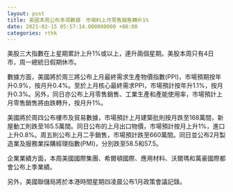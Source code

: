 ```yaml
---
layout: post
title: 美國本周公布多項數據　市場料上月零售銷售轉升1%
date: 2021-02-15 05:57:14.000000000 +08:00
categories: rthk
---
```


美股三大指數在上星期累計上升1%或以上，連升兩個星期。美股本周只有4日市，周一總統日假期休市。

數據方面，美國將於周三將公布上月最終需求生產物價指數(PPI)，市場預期按年升0.9%，按月升0.4%。至於上月核心最終需求PPI，市場預計按年升1.1%，按月升0.3%。另外，同日亦公布上月零售銷售、工業生產和產能使用率，市場預計上月零售銷售將由跌轉升，按月升1%。

美國將於周四公布樓市及貿易數據，市場預計上月建築批則按月跌至168萬間，新屋動工則跌至165.5萬間。同日公布的上月出口物價，市場預計按月上升1%，進口上升0.8%。周五則公布上月二手銷售，市場預計跌至660萬間。同日並公布2月製造業及服務業採購經理指數(PMI)，分別跌至58.5和57.5。

企業業績方面，本周美國國際集團、希爾頓國際、應用材料、沃爾瑪和萬豪國際都會公布上季業績。

另外，美國聯儲局將於本港時間星期四凌晨公布1月政策會議記錄。
